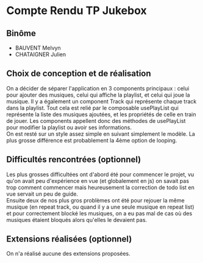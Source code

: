 # Compte Rendu TP Jukebox

## Binôme
- BAUVENT Melvyn
- CHATAIGNER Julien

## Choix de conception et de réalisation
On a décider de séparer l'application en 3 components principaux : celui pour ajouter des musiques, celui qui affiche la playlist, et celui qui joue la musique. Il y a également un component Track qui représente chaque track dans la playlist. Tout cela est relié par le composable usePlayList qui représente la liste des musiques ajoutées, et les propriétés de celle en train de jouer. Les components appellent donc des méthodes de usePlayList pour modifier la playlist ou avoir ses informations.  
On est resté sur un style assez simple en suivant simplement le modèle. La plus grosse différence est probablement la 4ème option de looping.

## Difficultés rencontrées (optionnel)
Les plus grosses difficultées ont d'abord été pour commencer le projet, vu qu'on avait peu d'expérience en vue (et globalement en js) on savait pas trop comment commencer mais heureusement la correction de todo list en vue servait un peu de guide.  
Ensuite deux de nos plus gros problèmes ont été pour rejouer la même musique (en repeat track, ou quand il y a une seule musique en repeat list) et pour correctement blocké les musiques, on a eu pas mal de cas où des musiques étaient bloqués alors qu'elles le devaient pas.

## Extensions réalisées (optionnel)
On n'a réalisé aucune des extensions proposées.